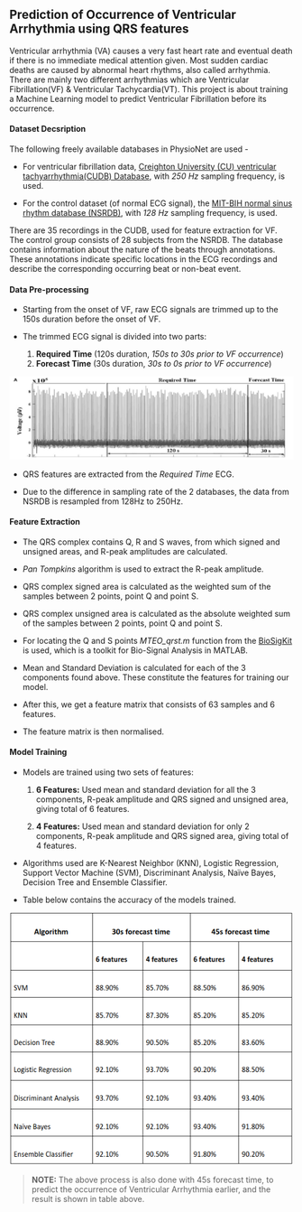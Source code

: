 ## Prediction of Occurrence of Ventricular Arrhythmia using QRS features

Ventricular arrhythmia (VA) causes a very fast heart rate and eventual death if there is no immediate medical attention given. Most sudden cardiac deaths are caused by abnormal heart rhythms, also called arrhythmia. There are mainly two different arrhythmias which are Ventricular Fibrillation(VF) & Ventricular Tachycardia(VT). This project is about training a Machine Learning model to predict Ventricular Fibrillation before its occurrence.

#### Dataset Decsription

The following freely available databases in PhysioNet are used -
- For ventricular fibrillation data, [Creighton University (CU) ventricular tachyarrhythmia(CUDB) Database](https://www.physionet.org/content/cudb/1.0.0/), with *250 Hz* sampling frequency, is used.

- For the control dataset (of normal ECG signal), the [MIT-BIH normal sinus rhythm database (NSRDB)](https://www.physionet.org/content/nsrdb/1.0.0/), with *128 Hz* sampling frequency, is used.

There are 35 recordings in the CUDB, used for feature extraction for VF. The control group consists of 28 subjects from the NSRDB. The database contains information about the nature of the beats through annotations. These annotations indicate specific locations in the ECG recordings and describe the corresponding occurring beat or non-beat event.

#### Data Pre-processing

- Starting from the onset of VF, raw ECG signals are trimmed up to the 150s duration before the onset of VF.

- The trimmed ECG signal is divided into two parts:
	1. **Required Time** (120s duration, *150s to 30s prior to VF occurrence*)
	2. **Forecast Time** (30s duration, *30s to 0s prior to VF occurrence*)

![Required and Forecast time](/images/preprocessing.png "Required and Forecast time")

- QRS features are extracted from the *Required Time* ECG.

- Due to the difference in sampling rate of the 2 databases, the data from NSRDB is resampled from 128Hz to 250Hz.

#### Feature Extraction

- The QRS complex contains Q, R and S waves, from which signed and unsigned areas, and R-peak amplitudes are calculated.

- *Pan Tompkins* algorithm is used to extract the R-peak amplitude.

- QRS complex signed area is calculated as the weighted sum of the samples between 2 points, point Q and point S.

- QRS complex unsigned area is calculated as the absolute weighted sum of the samples between 2 points, point Q and point S.

- For locating the Q and S points *MTEO_qrst.m* function from the [BioSigKit](https://in.mathworks.com/matlabcentral/fileexchange/67805-biosigkit-a-toolkit-for-bio-signal-analysis) is used, which is a toolkit for Bio-Signal Analysis in MATLAB.

- Mean and Standard Deviation is calculated for each of the 3 components found above. These constitute the features for training our model.

- After this, we get a feature matrix that consists of 63 samples and 6 features.

- The feature matrix is then normalised.

#### Model Training

- Models are trained using two sets of features:

	1. **6 Features:** Used mean and standard deviation for all the 3 components, R-peak amplitude and QRS signed and unsigned area, giving total of 6 features.

	2. **4 Features:** Used mean and standard deviation for only 2 components, R-peak amplitude and QRS signed area, giving total of 4 features.

- Algorithms used are K-Nearest Neighbor (KNN), Logistic Regression, Support Vector Machine (SVM), Discriminant Analysis, Naïve Bayes, Decision Tree and Ensemble Classifier.

- Table below contains the accuracy of the models trained.

![Table with Accuracies](/images/table.png "Table with Accuracies")

> **NOTE:** The above process is also done with 45s forecast time, to predict the occurrence of Ventricular Arrhythmia earlier, and the result is shown in table above.